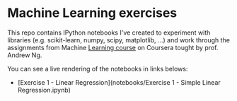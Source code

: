 # Machine Learning exercises

This repo contains IPython notebooks I've created to experiment with libraries (e.g. scikit-learn, numpy, scipy, matplotlib, ...) and work through the assignments from Machine [Learning course](https://www.coursera.org/learn/machine-learning) on Coursera tought by prof. Andrew Ng.

You can see a live rendering of the notebooks in links belows:

- [Exercise 1 - Linear Regression](notebooks/Exercise 1 - Simple Linear Regression.ipynb)